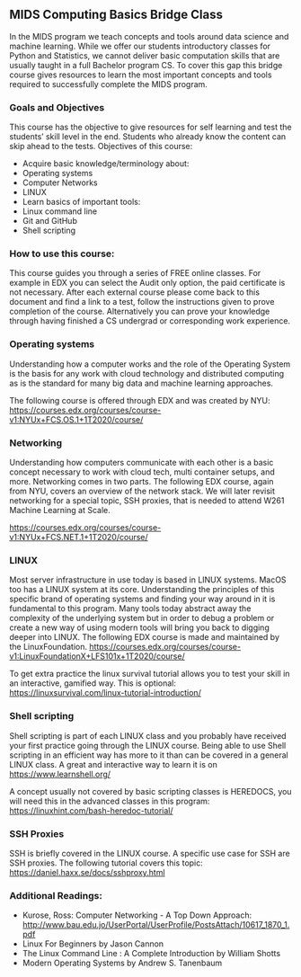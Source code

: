 ## MIDS Computing Basics Bridge Class

In the MIDS program we teach concepts and tools around data science and machine learning. While we offer our students introductory classes for Python and Statistics, we cannot deliver basic computation skills that are usually taught in a full Bachelor program CS. To cover this gap this bridge course gives resources to learn the most important concepts and tools required to successfully complete the MIDS program.

### Goals and Objectives
This course has the objective to give resources for self learning and test the students’ skill level in the end. Students who already know the content can skip ahead to the tests. 
Objectives of this course:
* Acquire basic knowledge/terminology about:
* Operating systems
* Computer Networks
* LINUX
* Learn basics of important tools:
* Linux command line
* Git and GitHub
* Shell scripting

### How to use this course:
This course guides you through a series of FREE online classes. For example in EDX you can select the Audit only option, 
the paid certificate is not necessary. After each external course please come back to this document and find a link to a test, 
follow the instructions given to prove completion of the course. Alternatively you can prove your knowledge through having finished 
a CS undergrad or corresponding work experience.

### Operating systems
Understanding how a computer works and the role of the Operating System is the basis for any work with cloud technology and distributed computing as is the standard for many big data and machine learning approaches.

The following course is offered through EDX and was created by NYU:
https://courses.edx.org/courses/course-v1:NYUx+FCS.OS.1+1T2020/course/

### Networking 

Understanding how computers communicate with each other is a basic concept necessary to work with cloud tech, multi container setups, 
and more. Networking comes in two parts. The following EDX course, again from NYU, covers an overview of the network stack. 
We will later revisit networking for a special topic, SSH proxies, that is needed to attend W261 Machine Learning at Scale.

https://courses.edx.org/courses/course-v1:NYUx+FCS.NET.1+1T2020/course/

### LINUX
Most server infrastructure in use today is based in LINUX systems. MacOS too has a LINUX system at its core. Understanding the principles of this specific brand of operating systems and finding your way around in it is fundamental to this program. Many tools today abstract away the complexity of the underlying system but in order to debug a problem or create a new way of using modern tools will bring you back to digging deeper into LINUX.
The following EDX course is made and maintained by the LinuxFoundation.
https://courses.edx.org/courses/course-v1:LinuxFoundationX+LFS101x+1T2020/course/

To get extra practice the linux survival tutorial allows you to test your skill in an interactive, gamified way. This is optional: https://linuxsurvival.com/linux-tutorial-introduction/

### Shell scripting
Shell scripting is part of each LINUX class and you probably have received your first practice going through the LINUX course. Being able to use Shell scripting in an efficient way has more to it than can be covered in a general LINUX class. A great and interactive way to learn it is 
on https://www.learnshell.org/

A concept usually not covered by basic scripting classes is HEREDOCS, you will need this in the advanced classes in this program: https://linuxhint.com/bash-heredoc-tutorial/

### SSH Proxies
SSH is briefly covered in the LINUX course. A specific use case for SSH are SSH proxies. The following tutorial covers this topic: https://daniel.haxx.se/docs/sshproxy.html

### Additional Readings:

* Kurose, Ross: Computer Networking - A Top Down Approach:
http://www.bau.edu.jo/UserPortal/UserProfile/PostsAttach/10617_1870_1.pdf
* Linux For Beginners by Jason Cannon
* The Linux Command Line : A Complete Introduction by William Shotts
* Modern Operating Systems by Andrew S. Tanenbaum


